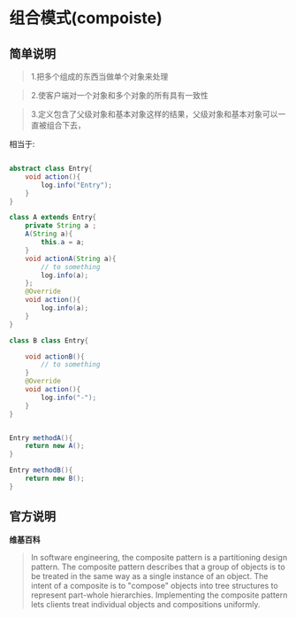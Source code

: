 
# 组合模式(compoiste)

## 简单说明



> 1.把多个组成的东西当做单个对象来处理

> 2.使客户端对一个对象和多个对象的所有具有一致性

> 3.定义包含了父级对象和基本对象这样的结果，父级对象和基本对象可以一直被组合下去，

相当于: 

```java

abstract class Entry{
    void action(){
        log.info("Entry");
    }
}

class A extends Entry{
    private String a ;
    A(String a){
        this.a = a;
    }
    void actionA(String a){
        // to something
        log.info(a);
    };
    @Override
    void action(){
        log.info(a);
    }
}

class B class Entry{

    void actionB(){
        // to something
    }
    @Override
    void action(){
        log.info("-");
    }
}


Entry methodA(){
    return new A();
}

Entry methodB(){
    return new B();
}

```


## 官方说明

**维基百科**

> In software engineering, the composite pattern is a partitioning design pattern. The composite pattern describes that a group of objects is to be treated in the same way as a single instance of an object. The intent of a composite is to "compose" objects into tree structures to represent part-whole hierarchies. Implementing the composite pattern lets clients treat individual objects and compositions uniformly.











